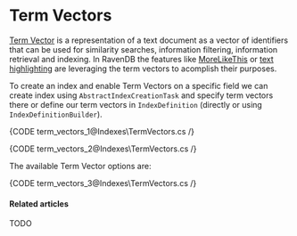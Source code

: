 ﻿# Term Vectors

[Term Vector](http://en.wikipedia.org/wiki/Vector_space_model) is a representation of a text document as a vector of identifiers that can be used for similarity searches, information filtering, information retrieval and indexing. In RavenDB the features like [MoreLikeThis](../../../server/extending/bundles/morelikethis) or [text highlighting](searching#highlights) are leveraging the term vectors to acomplish their purposes.

To create an index and enable Term Vectors on a specific field we can create index using `AbstractIndexCreationTask` and specify term vectors there or define our term vectors in `IndexDefinition` (directly or using `IndexDefinitionBuilder`).

{CODE term_vectors_1@Indexes\TermVectors.cs /}

{CODE term_vectors_2@Indexes\TermVectors.cs /}

The available Term Vector options are:

{CODE term_vectors_3@Indexes\TermVectors.cs /}

#### Related articles

TODO